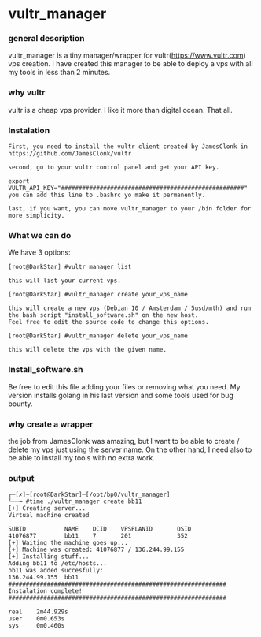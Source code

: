 # vultr_manager

### general description
vultr_manager is a tiny manager/wrapper for vultr(https://www.vultr.com) vps creation.
I have created this manager to be able to deploy a vps with all my tools in less than 2 minutes.


### why vultr
vultr is a cheap vps provider.
I like it more than digital ocean. That all.


### Instalation

```
First, you need to install the vultr client created by JamesClonk in https://github.com/JamesClonk/vultr

second, go to your vultr control panel and get your API key.

export VULTR_API_KEY="####################################################"
you can add this line to .bashrc yo make it permanently.

last, if you want, you can move vultr_manager to your /bin folder for more simplicity.
```


### What we can do

We have 3 options:

```
[root@DarkStar] #vultr_manager list

this will list your current vps.
```

```
[root@DarkStar] #vultr_manager create your_vps_name

this will create a new vps (Debian 10 / Amsterdam / 5usd/mth) and run the bash script "install_software.sh" on the new host.
Feel free to edit the source code to change this options.
```

```
[root@DarkStar] #vultr_manager delete your_vps_name

this will delete the vps with the given name.
```


### Install_software.sh

Be free to edit this file adding your files or removing what you need.
My version installs golang in his last version and some tools used for bug bounty.


### why create a wrapper

the job from JamesClonk was amazing, but I want to be able to create / delete my vps just using the server name.
On the other hand, I need also to be able to install my tools with no extra work.


### output
```
┌─[✗]─[root@DarkStar]─[/opt/bp0/vultr_manager]
└──╼ #time ./vultr_manager create bb11
[+] Creating server...
Virtual machine created

SUBID           NAME    DCID    VPSPLANID       OSID
41076877        bb11    7       201             352
[+] Waiting the machine goes up...
[+] Machine was created: 41076877 / 136.244.99.155
[+] Installing stuff...
Adding bb11 to /etc/hosts...
bb11 was added succesfully:
136.244.99.155  bb11
##############################################################
Instalation complete!
##############################################################

real    2m44.929s
user    0m0.653s
sys     0m0.460s
````
